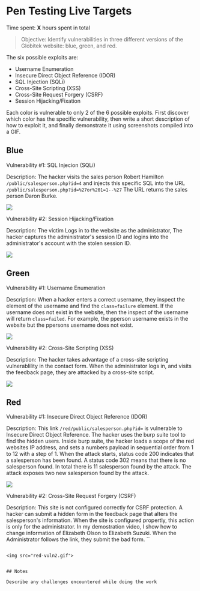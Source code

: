 # Pen Testing Live Targets

Time spent: **X** hours spent in total

> Objective: Identify vulnerabilities in three different versions of the Globitek website: blue, green, and red.

The six possible exploits are:

* Username Enumeration
* Insecure Direct Object Reference (IDOR)
* SQL Injection (SQLi)
* Cross-Site Scripting (XSS)
* Cross-Site Request Forgery (CSRF)
* Session Hijacking/Fixation

Each color is vulnerable to only 2 of the 6 possible exploits. First discover which color has the specific vulnerability, then write a short description of how to exploit it, and finally demonstrate it using screenshots compiled into a GIF.

## Blue

Vulnerability #1: SQL Injecion (SQLi)

Description: The hacker visits the sales person 
Robert Hamilton ```/public/salesperson.php?id=4``` and injects this specific SQL into the URL
```/public/salesperson.php?id=%27or%201=1--%27``` The URL returns the sales person Daron Burke.

<img src="./blueexploit1.gif">

Vulnerability #2: Session Hijacking/Fixation

Description: The victim Logs in to the website as the administrator, The hacker captures the administrator's session ID and logins into the administrator's account with the stolen session ID.

<img src="./blueexploit2.gif">


## Green

Vulnerability #1: Username Enumeration

Description:
When a hacker enters a correct username, they inspect the element of the username and find the ```class=failure``` element. If the username does not exist in the website, then the inspect of the username will return ```class=failed```. For example, the pperson username exists in the website but the ppersons username does not exist.

<img src="./greenexploit1.gif">

Vulnerability #2: Cross-Site Scripting (XSS)

Description:
The hacker takes advantage of a cross-site scripting vulnerablility in the contact form.
When the administrator logs in, and visits the feedback page, they are attacked by a cross-site script.

<img src="./greenexploit2.gif">

## Red

Vulnerability #1: Insecure Direct Object Reference (IDOR)

Description:
This link ```/red/public/salesperson.php?id=``` is vulnerable to Insecure Direct Object Reference.
The hacker uses the burp suite tool to find the hidden users. Inside burp suite, the hacker loads a scope of the red websites IP address, and sets a numbers payload in sequential order from 1 to 12 with a step of 1. When the attack starts, status code 200 indicates that a salesperson has been found. A status code 302 means that there is no salesperson found. In total there is 11 salesperson found by the attack. The attack exposes two new salesperson found by the attack.

<img src="./redexploit1.gif">

Vulnerability #2: Cross-Site Request Forgery (CSRF)

Description:
This site is not configured correctly for CSRF protection. A hacker can submit a hidden form
in the feedback page that alters the salesperson's information. When the site is configured propertly, this action is only for the administrator. In my demostration video, I show how to change information of Elizabeth Olson to Elizabeth Suzuki. When the Administrator follows the link, they submit the bad form. 
``
<html>
  <body onload="document.hiddenForm.submit()">
    <form name="hiddenForm" style="display:none" action="https://35.184.88.145/red/public/staff/salespeople/edit.php?id=6" target="target" method="post">
      <input type="text" name="first_name" value="Elizabeth" />
      <input type="text" name="last_name" value="Suzuki" />
      <input type="text" name="phone" value="555-532-3209" />
      <input type="text" name="email" value="eolson@salesperson.com" />
    </form>
    <iframe name="target" style="display:none" ></iframe>
  </body>
</html>

```

<img src="red-vuln2.gif">


## Notes

Describe any challenges encountered while doing the work

